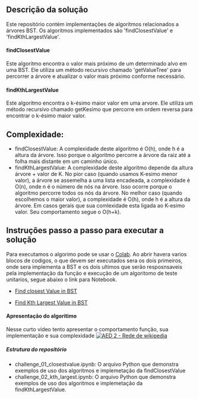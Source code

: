 ## Descrição da solução
Este repositório contém implementações de algoritmos relacionados a árvores BST. Os algoritmos implementados são 'findClosestValue' e 'findKthLargestValue'.

#### findClosestValue
Este algoritmo encontra o valor mais próximo de um determinado alvo em uma BST. Ele utiliza um método recursivo chamado 'getValueTree' para percorrer a árvore e atualizar o valor mais próximo conforme necessário.

#### findKthLargestValue
Este algoritmo encontra o k-ésimo maior valor em uma arvore. Ele utiliza um método recursivo chamado getKesimo que percorre em ordem reversa para encontrar o k-ésimo maior valor.


## Complexidade: 
- findClosestValue: A complexidade deste algoritmo é O(h), onde h é a altura da árvore. Isso porque o algoritmo percorre a árvore da raiz até a folha mais distante em um caminho único.
- findKthLargestValue: A complexidade deste algoritmo depende da altura árvore + valor de K. No pior caso (quando usamos K-esimo menor valor), a árvore se assemelha a uma lista encadeada, a complexidade é O(n), onde n é o número de nós na árvore. Isso ocorre porque o algoritmo percorre todos os nós da árvore. No melhor caso (quando escolhemos o maior valor), a complexidade é O(h), onde h é a altura da árvore. Em casos gerais que sua comlexidade esta ligada ao K-esimo valor. Seu comportamento segue o O(h+k).
 

## Instruções passo a passo para executar a solução
Para executamos o algorimo pode se usar o [Colab](https://colab.research.google.com/). Ao abrir havera varios blocos de codigos, o que devem ser executados sera os dois primeiros, onde sera implementa a BST e os dois ultimos que serão resposnsaveis pela implementação da função e execução de um algoritomo de teste unitarios, segue abaixo o link para Notebook.

- [Find closest Value in BST](https://colab.research.google.com/github/DiegoHVP/AED-II/blob/main/VALOR%20MAIS%20PROXIMO%20E%20K-ESIMO%20MAIOR%20VALOR/challenge_01_closestvalue.ipynb)

- [Find Kth Largest Value in BST](https://colab.research.google.com/github/DiegoHVP/AED-II/blob/main/VALOR%20MAIS%20PROXIMO%20E%20K-ESIMO%20MAIOR%20VALOR/challenge_02_kth_largest.ipynb)


#### Apresentação do algoritimo
Nesse curto video tento apresentar o comportamento função, sua implementação e sua complexidade
[![AED 2 - Rede de wikipedia](https://img.youtube.com/vi/tfXwZ_-J_I0/0.jpg)](https://www.youtube.com/watch?v=tfXwZ_-J_I0)


##### Estrutura do repositório
- challenge_01_closestvalue.ipynb: O arquivo Python que demonstra exemplos de uso dos algoritmos e implemetação da findClosestValue
- challenge_02_kth_largest.ipynb: O arquivo Python que demonstra exemplos de uso dos algoritmos e implemetação da findKthLargestValue.
